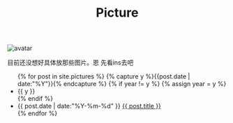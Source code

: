 ﻿---
layout: page
title: "Picture"
description: "图片归档"
header-img: "img/orange.jpg"
---

![avatar](https://raw.githubusercontent.com/baabbabyy/baabbabyy.github.io/master/_pictures/2020_7_%E5%8A%B3%E5%8A%A8%E6%96%87%E5%8C%96%E9%A6%86%E8%8D%B7%E8%8A%B1.jpg)

目前还没想好具体放那些图片。恩 先看ins去吧

<ul class="listing">
{% for post in site.pictures %}
  {% capture y %}{{post.date | date:"%Y"}}{% endcapture %}
  {% if year != y %}
    {% assign year = y %}
    <li class="listing-seperator">{{ y }}</li>
  {% endif %}
  <li class="listing-item">
    <time datetime="{{ post.date | date:"%Y-%m-%d" }}">{{ post.date | date:"%Y-%m-%d" }}</time>
    <a href="{{ post.url }}" title="{{ post.title }}">{{ post.title }}</a>
  </li>
{% endfor %}
</ul>